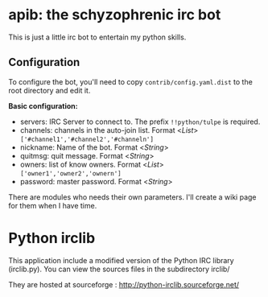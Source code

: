  apib: the schyzophrenic irc bot
=================================

This is just a little irc bot to entertain my python skills.

 Configuration
---------------

To configure the bot, you'll need to copy `contrib/config.yaml.dist` to the
root directory and edit it.

**Basic configuration:**

*  servers: IRC Server to connect to. The prefix `!!python/tulpe` is required.
*  channels: channels in the auto-join list. Format <*List*>
   `['#channel1','#channel2','#channeln']`
*  nickname: Name of the bot. Format <*String*>
*  quitmsg: quit message. Format <*String*>
*  owners: list of know owners. Format <*List*> `['owner1','owner2','ownern']`
*  password: master password. Format <*String*>

There are modules who needs their own parameters. I'll create a wiki page for
them when I have time.

 Python irclib
===============

This application include a modified version of the Python IRC library
(irclib.py). You can view the sources files in the subdirectory irclib/

They are hosted at sourceforge : http://python-irclib.sourceforge.net/
